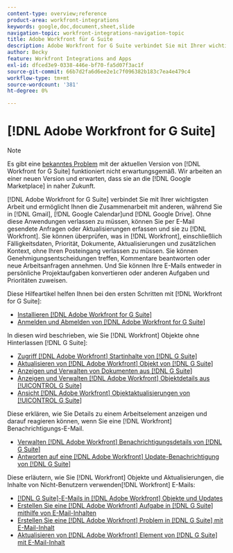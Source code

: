 ```yaml
---
content-type: overview;reference
product-area: workfront-integrations
keywords: google,doc,document,sheet,slide
navigation-topic: workfront-integrations-navigation-topic
title: Adobe Workfront für G Suite
description: Adobe Workfront for G Suite verbindet Sie mit Ihrer wichtigsten Arbeit und ermöglicht Ihnen die Zusammenarbeit mit anderen, während Sie in Gmail, Google Calendar und Google Drive bleiben. Ohne diese Anwendungen verlassen zu müssen, können Sie per E-Mail gesendete Anfragen oder Aktualisierungen erfassen und sie zu Workfront hinzufügen. Sie können überprüfen, was in Workfront geschieht, einschließlich Fälligkeitsdaten, Priorität, Dokumenten, Aktualisierungen und zusätzlichen Kontexten, ohne das Kontrollkästchen verlassen zu müssen. Sie können Genehmigungsentscheidungen treffen, Kommentare beantworten oder neue Arbeitsanfragen annehmen. Und Sie können Ihre E-Mails entweder in persönliche Projektaufgaben konvertieren oder anderen Aufgaben und Prioritäten zuweisen.
author: Becky
feature: Workfront Integrations and Apps
exl-id: dfced3e9-0338-446e-bf70-fa5d07f3ac1f
source-git-commit: 66b7d2fa6d6ee2e1c7f096382b183c7ea4e479c4
workflow-type: tm+mt
source-wordcount: '381'
ht-degree: 0%

---
```


# [!DNL Adobe Workfront for G Suite]

>[!NOTE]
>
>Es gibt eine [bekanntes Problem](https://experienceleague.adobe.com/docs/workfront-known-issues/issues/new-workfront-experience/wf-current/wf-integrations-error-when-opening-wf-for-gsuite.html?lang=en) mit der aktuellen Version von [!DNL Workfront for G Suite] funktioniert nicht erwartungsgemäß. Wir arbeiten an einer neuen Version und erwarten, dass sie an die [!DNL Google Marketplace] in naher Zukunft.

[!DNL Adobe Workfront for G Suite] verbindet Sie mit Ihrer wichtigsten Arbeit und ermöglicht Ihnen die Zusammenarbeit mit anderen, während Sie in [!DNL Gmail], [!DNL Google Calendar]und [!DNL Google Drive]. Ohne diese Anwendungen verlassen zu müssen, können Sie per E-Mail gesendete Anfragen oder Aktualisierungen erfassen und sie zu [!DNL Workfront]. Sie können überprüfen, was in [!DNL Workfront], einschließlich Fälligkeitsdaten, Priorität, Dokumente, Aktualisierungen und zusätzlichen Kontext, ohne Ihren Posteingang verlassen zu müssen. Sie können Genehmigungsentscheidungen treffen, Kommentare beantworten oder neue Arbeitsanfragen annehmen. Und Sie können Ihre E-Mails entweder in persönliche Projektaufgaben konvertieren oder anderen Aufgaben und Prioritäten zuweisen.

Diese Hilfeartikel helfen Ihnen bei den ersten Schritten mit [!DNL Workfront for G Suite]:

* [Installieren [!DNL Adobe Workfront for G Suite]](../../workfront-integrations-and-apps/workfront-for-g-suite/install-workfront-for-gsuite.md)
* [Anmelden und Abmelden von [!DNL Adobe Workfront for G Suite]](../../workfront-integrations-and-apps/workfront-for-g-suite/log-in-and-out-wf-for-gsuite.md)

In diesen wird beschrieben, wie Sie [!DNL Workfront] Objekte ohne Hinterlassen [!DNL G Suite]:

* [Zugriff [!DNL Adobe Workfront] Startinhalte von [!DNL G Suite]](../../workfront-integrations-and-apps/workfront-for-g-suite/access-wf-home-content-from-g-suite.md)
* [Aktualisieren von [!DNL Adobe Workfront] Objekt von [!DNL G Suite]](../../workfront-integrations-and-apps/workfront-for-g-suite/update-a-workfront-object-in-gsuite.md)
* [Anzeigen und Verwalten von Dokumenten aus [!DNL G Suite]](../../workfront-integrations-and-apps/workfront-for-g-suite/view-and-manage-documents-in-gsuite.md)
* [Anzeigen und Verwalten [!DNL Adobe Workfront] Objektdetails aus [!UICONTROL G Suite]](../../workfront-integrations-and-apps/workfront-for-g-suite/view-manage-work-item-details-in-gsuite.md)
* [Ansicht [!DNL Adobe Workfront] Objektaktualisierungen von [!UICONTROL G Suite]](../../workfront-integrations-and-apps/workfront-for-g-suite/view-object-updates-in-gsuite.md)

Diese erklären, wie Sie Details zu einem Arbeitselement anzeigen und darauf reagieren können, wenn Sie eine [!DNL Workfront] Benachrichtigungs-E-Mail.

* [Verwalten [!DNL Adobe Workfront] Benachrichtigungsdetails von [!DNL G Suite]](../../workfront-integrations-and-apps/workfront-for-g-suite/manage-wf-email-notification-details-in-gsuite.md)
* [Antworten auf eine [!DNL Adobe Workfront] Update-Benachrichtigung von [!DNL G Suite]](../../workfront-integrations-and-apps/workfront-for-g-suite/reply-to-wf-update-notification-from-gsuite.md)

Diese erläutern, wie Sie [!DNL Workfront] Objekte und Aktualisierungen, die Inhalte von Nicht-Benutzern verwenden[!DNL Workfront] E-Mails:

* [[!DNL G Suite]-E-Mails in [!DNL Adobe Workfront] Objekte und Updates](../../workfront-integrations-and-apps/workfront-for-g-suite/turn-gsuite-emails-into-wf-objects-and-updates.md)
* [Erstellen Sie eine [!DNL Adobe Workfront] Aufgabe in [!DNL G Suite] mithilfe von E-Mail-Inhalten](../../workfront-integrations-and-apps/workfront-for-g-suite/create-wf-task-in-gsuite-using-email-content.md)
* [Erstellen Sie eine [!DNL Adobe Workfront] Problem in [!DNL G Suite] mit E-Mail-Inhalt](../../workfront-integrations-and-apps/workfront-for-g-suite/create-wf-issue-in-g-suite-using-email-content.md)
* [Aktualisieren von [!DNL Adobe Workfront] Element von [!DNL G Suite] mit E-Mail-Inhalt](../../workfront-integrations-and-apps/workfront-for-g-suite/update-wf-item-using-email-content.md)
